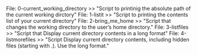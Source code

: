 File: 0-current_working_directory >> "Script to printinig the absolute path of the current working dirctory"
File: 1-listit >> "Script to printing the contents list of your current directory"
File: 2-bring_me_home >> "Script that changes the working directory to the user’s home directory."
File: 3-listfiles >> "Script that Display current directory contents in a long format"
File: 4-listmorefiles >> "Script Display current directory contents, including hidden files (starting with .). Use the long format."
